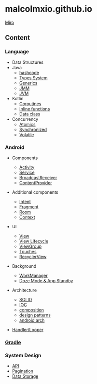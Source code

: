 # malcolmxio.github.io

[Miro](https://miro.com/app/board/uXjVMgkdxiA=/?share_link_id=323672343019)

## Content

### Language

- Data Structures
- Java
  - [hashcode](language/java/equals_hashcode/hashcode.md#hashcode)
  - [Types System](/language/java/types_system/types_system.md)
  - [Generics](/language/java/generics/generics.md)
  - [JMM](/language/java/jmm/jmm.md)
  - [JVM](language/java/jvm/jvm.md#jvm)
- Kotlin
  - [Coroutines](language/java/coroutines/coroutines.md#coroutines)
  - [Inline functions](language/java/inline_functions/inline.md#inline-функции)
  - [Data class](language/java/data_class/data_class.md#data-class)
- Concurrency
  - [Atomics](language/java/atomics/atomics.md#atomics)
  - [Synchronized](language/java/synchronized/synchronized.md#synchronized)
  - [Volatile](language/java/volatile/volatile.md#volatile)

### Android

- Components
  - [Activity](android/components/components.md#activity)
  - [Service](android/components/components.md#service)
  - [BroadcastReceiver](android/components/components.md#broadcastreceiver)
  - [ContentProvider](android/content_provider/content_provider.md#content-provider)

- Additional components
  - [Intent](android/components/components.md#intent)
  - [Fragment](android/components/components.md#fragment)
  - [Room](android/data/data_storage.md#субд)
  - [Context](android/components/components.md#context)

- UI
  - [View](android/view/view.md#view)
  - [View Lifecycle](android/view/view.md#view-lifecycle)
  - [ViewGroup](android/view/view.md#viewgroup)
  - [Touches](android/view/view.md#touches)
  - [RecyclerView](android/view/view.md#recyclerview)

- Background
  - [WorkManager](android/components/components.md#workmanager)
  - [Doze Mode & App Standby](android/components/components.md#doze-mode--standby)

- Architecture
  - [SOLID](android/architecture/arch.md#solid)
  - [IOC](android/architecture/arch.md#inversion-of-control)
  - [composition](android/architecture/arch.md#composition-over-inheritance)
  - [design patterns](android/architecture/arch.md#design-patterns)
  - [android arch](android/architecture/arch.md#android-arch)

- [Handler/Looper](android/handler/handler.md#handlerloopermessage-queue)

### [Gradle](android/gradle/gradle.md#gradle)

### System Design

- [API](system_design/api/api.md#api)
- [Pagination](system_design/pagination/pagination.md#pagination)
- [Data Storage](system_design/data/data_storage.md#data-storage-options)
